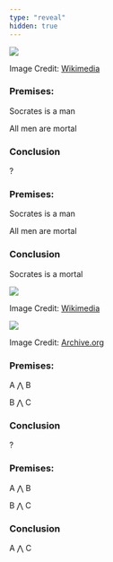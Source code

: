 ```yaml
---
type: "reveal"
hidden: true
---
```


<section>
	<img class="stretch plain" src="/images/aristotle_wiki.jpg">
	<p class="imagecredit">Image Credit: <a href="https://en.wikipedia.org/wiki/Aristotle">Wikimedia</a></p>
</section>
<section>
	<h3>Premises:</h3>
	<p>Socrates is a man</p>
	<p>All men are mortal</p>
	<h3>Conclusion</h3>
	<p>?</p>
</section>
<section>
	<h3>Premises:</h3>
	<p>Socrates is a man</p>
	<p>All men are mortal</p>
	<h3>Conclusion</h3>
	<p>Socrates is a mortal</p>
</section>
<section>
	<img class="stretch plain" src="/images/boole_wiki.jpg">
	<p class="imagecredit">Image Credit: <a href="https://en.wikipedia.org/wiki/George_Boole">Wikimedia</a></p>
</section>
<section>
	<img class="stretch plain" src="/images/lawsofthought.jpg">
	<p class="imagecredit">Image Credit: <a href="https://archive.org/details/investigationofl00boolrich/page/n4">Archive.org</a></p>
</section>
<section>
	<h3>Premises:</h3>
	<p>A &#8896; B</p>
	<p>B &#8896; C</p>
	<h3>Conclusion</h3>
	<p>?</p>
</section>
<section>
	<h3>Premises:</h3>
	<p>A &#8896; B</p>
	<p>B &#8896; C</p>
	<h3>Conclusion</h3>
	<p>A &#8896; C</p>
</section>
